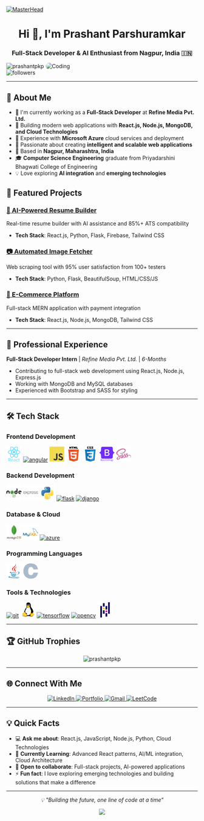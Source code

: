 <!-- Header with Animated Banner -->
[![MasterHead](https://user-images.githubusercontent.com/106918656/209438619-25091cdf-a126-4e95-a24c-5efdf8057606.gif)](https://prashantparshuramkar.host20.uk/)

<h1 align="center">Hi 👋, I'm Prashant Parshuramkar</h1>
<h3 align="center">Full-Stack Developer & AI Enthusiast from Nagpur, India 🇮🇳</h3>

<!-- Right-aligned Coding GIF -->
<img align="right" alt="Coding" width="400" src="https://camo.githubusercontent.com/4d9f5ecceb711eec6e2018f38a5677dc657c9738d4a65ba3b928c41c0a45b439/68747470733a2f2f6d69726f2e6d656469756d2e636f6d2f6d61782f313336302f302a37513379765349765f7430696f4a2d5a2e676966" style="border-radius: 10px;">

<!-- Profile Views Counter -->
<p align="left">
  <img src="https://komarev.com/ghpvc/?username=prashantpkp&label=Profile%20views&color=0e75b6&style=flat" alt="prashantpkp" />
  <img src="https://img.shields.io/github/followers/prashantpkp?label=Followers&style=social" alt="followers" />
</p>

---

## 🚀 About Me

- 🔭 I'm currently working as a **Full-Stack Developer** at **Refine Media Pvt. Ltd.**
- 🌱 Building modern web applications with **React.js, Node.js, MongoDB, and Cloud Technologies**
- 💼 Experience with **Microsoft Azure** cloud services and deployment
- 🎯 Passionate about creating **intelligent and scalable web applications**
- 📍 Based in **Nagpur, Maharashtra, India**
- 🎓 **Computer Science Engineering** graduate from Priyadarshini Bhagwati College of Engineering
- 💡 Love exploring **AI integration** and **emerging technologies**

## 🌟 Featured Projects

### [🤖 AI-Powered Resume Builder](https://prashantparshuramkar.host20.uk/Resume-builder/)
Real-time resume builder with AI assistance and 85%+ ATS compatibility
- **Tech Stack**: React.js, Python, Flask, Firebase, Tailwind CSS

### [📷 Automated Image Fetcher](https://aif.zapsas.life/)
Web scraping tool with 95% user satisfaction from 100+ testers
- **Tech Stack**: Python, Flask, BeautifulSoup, HTML/CSS/JS

### [🛒 E-Commerce Platform](https://github.com/PrashantPKP/ecommerce)
Full-stack MERN application with payment integration
- **Tech Stack**: React.js, Node.js, MongoDB, Tailwind CSS

---

## 💼 Professional Experience

**Full-Stack Developer Intern** | *Refine Media Pvt. Ltd.* | *6-Months*

- Contributing to full-stack web development using React.js, Node.js, Express.js
- Working with MongoDB and MySQL databases
- Experienced with Bootstrap and SASS for styling

---

## 🛠️ Tech Stack

### Frontend Development
<p align="left">
  <a href="https://reactjs.org/" target="_blank"><img src="https://raw.githubusercontent.com/devicons/devicon/master/icons/react/react-original-wordmark.svg" alt="react" width="40" height="40"/></a>
  <a href="https://angular.io" target="_blank"><img src="https://angular.io/assets/images/logos/angular/angular.svg" alt="angular" width="40" height="40"/></a>
  <a href="https://developer.mozilla.org/en-US/docs/Web/JavaScript" target="_blank"><img src="https://raw.githubusercontent.com/devicons/devicon/master/icons/javascript/javascript-original.svg" alt="javascript" width="40" height="40"/></a>
  <a href="https://www.w3.org/html/" target="_blank"><img src="https://raw.githubusercontent.com/devicons/devicon/master/icons/html5/html5-original-wordmark.svg" alt="html5" width="40" height="40"/></a>
  <a href="https://www.w3schools.com/css/" target="_blank"><img src="https://raw.githubusercontent.com/devicons/devicon/master/icons/css3/css3-original-wordmark.svg" alt="css3" width="40" height="40"/></a>
  <a href="https://getbootstrap.com" target="_blank"><img src="https://raw.githubusercontent.com/devicons/devicon/master/icons/bootstrap/bootstrap-plain-wordmark.svg" alt="bootstrap" width="40" height="40"/></a>
  <a href="https://sass-lang.com" target="_blank"><img src="https://raw.githubusercontent.com/devicons/devicon/master/icons/sass/sass-original.svg" alt="sass" width="40" height="40"/></a>
</p>

### Backend Development
<p align="left">
  <a href="https://nodejs.org" target="_blank"><img src="https://raw.githubusercontent.com/devicons/devicon/master/icons/nodejs/nodejs-original-wordmark.svg" alt="nodejs" width="40" height="40"/></a>
  <a href="https://expressjs.com" target="_blank"><img src="https://raw.githubusercontent.com/devicons/devicon/master/icons/express/express-original-wordmark.svg" alt="express" width="40" height="40"/></a>
  <a href="https://www.python.org" target="_blank"><img src="https://raw.githubusercontent.com/devicons/devicon/master/icons/python/python-original.svg" alt="python" width="40" height="40"/></a>
  <a href="https://flask.palletsprojects.com/" target="_blank"><img src="https://www.vectorlogo.zone/logos/pocoo_flask/pocoo_flask-icon.svg" alt="flask" width="40" height="40"/></a>
  <a href="https://www.djangoproject.com/" target="_blank"><img src="https://cdn.worldvectorlogo.com/logos/django.svg" alt="django" width="40" height="40"/></a>
</p>

### Database & Cloud
<p align="left">
  <a href="https://www.mongodb.com/" target="_blank"><img src="https://raw.githubusercontent.com/devicons/devicon/master/icons/mongodb/mongodb-original-wordmark.svg" alt="mongodb" width="40" height="40"/></a>
  <a href="https://www.mysql.com/" target="_blank"><img src="https://raw.githubusercontent.com/devicons/devicon/master/icons/mysql/mysql-original-wordmark.svg" alt="mysql" width="40" height="40"/></a>
  <a href="https://azure.microsoft.com/" target="_blank"><img src="https://www.vectorlogo.zone/logos/microsoft_azure/microsoft_azure-icon.svg" alt="azure" width="40" height="40"/></a>
</p>

### Programming Languages
<p align="left">
  <a href="https://www.java.com" target="_blank"><img src="https://raw.githubusercontent.com/devicons/devicon/master/icons/java/java-original.svg" alt="java" width="40" height="40"/></a>
  <a href="https://www.cprogramming.com/" target="_blank"><img src="https://raw.githubusercontent.com/devicons/devicon/master/icons/c/c-original.svg" alt="c" width="40" height="40"/></a>
</p>

### Tools & Technologies
<p align="left">
  <a href="https://git-scm.com/" target="_blank"><img src="https://www.vectorlogo.zone/logos/git-scm/git-scm-icon.svg" alt="git" width="40" height="40"/></a>
  <a href="https://www.linux.org/" target="_blank"><img src="https://raw.githubusercontent.com/devicons/devicon/master/icons/linux/linux-original.svg" alt="linux" width="40" height="40"/></a>
  <a href="https://www.tensorflow.org" target="_blank"><img src="https://www.vectorlogo.zone/logos/tensorflow/tensorflow-icon.svg" alt="tensorflow" width="40" height="40"/></a>
  <a href="https://opencv.org/" target="_blank"><img src="https://www.vectorlogo.zone/logos/opencv/opencv-icon.svg" alt="opencv" width="40" height="40"/></a>
  <a href="https://pandas.pydata.org/" target="_blank"><img src="https://raw.githubusercontent.com/devicons/devicon/2ae2a900d2f041da66e950e4d48052658d850630/icons/pandas/pandas-original.svg" alt="pandas" width="40" height="40"/></a>
</p>

---



## 🏆 GitHub Trophies

<div align="center">
  <img src="https://github-profile-trophy.vercel.app/?username=prashantpkp&theme=flat&no-frame=true&row=1&column=6" alt="prashantpkp"/>
</div>

---

## 🌐 Connect With Me

<p align="center">
  <a href="https://linkedin.com/in/prashantpkp" target="_blank">
    <img src="https://img.shields.io/badge/LinkedIn-0077B5?style=for-the-badge&logo=linkedin&logoColor=white" alt="LinkedIn"/>
  </a>
  <a href="https://prashantparshuramkar.host20.uk/" target="_blank">
    <img src="https://img.shields.io/badge/Portfolio-FF5722?style=for-the-badge&logo=todoist&logoColor=white" alt="Portfolio"/>
  </a>
  <a href="mailto:parshuramkarprashant64@gmail.com" target="_blank">
    <img src="https://img.shields.io/badge/Gmail-D14836?style=for-the-badge&logo=gmail&logoColor=white" alt="Gmail"/>
  </a>
  <a href="https://www.leetcode.com/prashantpkp" target="_blank">
    <img src="https://img.shields.io/badge/LeetCode-FFA116?style=for-the-badge&logo=LeetCode&logoColor=black" alt="LeetCode"/>
  </a>
</p>

---

## 💡 Quick Facts

- 💻 **Ask me about**: React.js, JavaScript, Node.js, Python, Cloud Technologies
- 🎯 **Currently Learning**: Advanced React patterns, AI/ML integration, Cloud Architecture
- 🤝 **Open to collaborate**: Full-stack projects, AI-powered applications
- ⚡ **Fun fact**: I love exploring emerging technologies and building solutions that make a difference

---

<p align="center">
  <i>💡 "Building the future, one line of code at a time"</i>
</p>

<p align="center">
  <img src="https://capsule-render.vercel.app/api?type=waving&color=gradient&height=60&section=footer"/>
</p>
